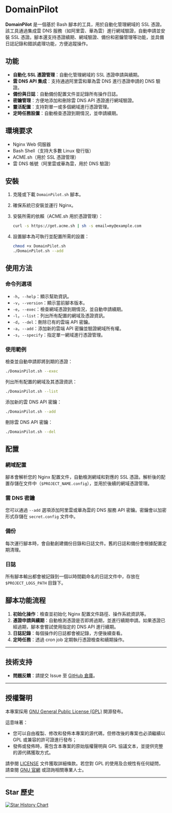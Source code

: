 # DomainPilot

**DomainPilot** 是一個基於 Bash 腳本的工具，用於自動化管理網域的 SSL 憑證。該工具通過集成雲 DNS 服務（如阿里雲、華為雲）進行網域驗證，自動申請並安裝 SSL 憑證。腳本還支持憑證續期、網域驗證、備份和密鑰管理等功能，並具備日誌記錄和錯誤處理功能，方便追蹤操作。

## 功能

- **自動化 SSL 憑證管理**：自動化管理網域的 SSL 憑證申請與續期。
- **雲 DNS API 集成**：支持通過阿里雲和華為雲 DNS 進行憑證申請的 DNS 驗證。
- **備份與日誌**：自動備份配置文件並記錄所有操作日誌。
- **密鑰管理**：方便地添加和刪除雲 DNS API 憑證進行網域驗證。
- **靈活配置**：支持對單一或多個網域進行憑證管理。
- **定時任務設置**：自動檢查憑證到期情況，並申請續期。

## 環境要求

- Nginx Web 伺服器
- Bash Shell（支持大多數 Linux 發行版）
- ACME.sh（用於 SSL 憑證管理）
- 雲 DNS 帳號（阿里雲或華為雲，用於 DNS 驗證）

## 安裝

1. 克隆或下載 `DomainPilot.sh` 腳本。
2. 確保系統已安裝並運行 Nginx。
3. 安裝所需的依賴（ACME.sh 用於憑證管理）：

   ```bash
   curl -s https://get.acme.sh | sh -s email=my@example.com
   ```

4. 設置腳本為可執行並配置所需的設置：

   ```bash
   chmod +x DomainPilot.sh
   ./DomainPilot.sh --add
   ```

## 使用方法

### 命令列選項

- `-h`，`--help`：顯示幫助資訊。
- `-v`，`--version`：顯示當前腳本版本。
- `-e`，`--exec`：檢查網域憑證到期情況，並自動申請續期。
- `-l`，`--list`：列出所有配置的網域及憑證資訊。
- `-d`，`--del`：刪除已有的雲端 API 密鑰。
- `-a`，`--add`：添加新的雲端 API 密鑰並驗證網域所有權。
- `-s`，`--specify`：指定單一網域進行憑證管理。

### 使用範例

檢查並自動申請即將到期的憑證：

```bash
./DomainPilot.sh --exec
```

列出所有配置的網域及其憑證資訊：

```bash
./DomainPilot.sh --list
```

添加新的雲 DNS API 密鑰：

```bash
./DomainPilot.sh --add
```

刪除雲 DNS API 密鑰：

```bash
./DomainPilot.sh --del
```

## 配置

### 網域配置

腳本會解析您的 Nginx 配置文件，自動檢測網域和對應的 SSL 憑證。解析後的配置存儲在文件中（`$PROJECT_NAME.config`），並用於後續的網域憑證管理。

### 雲 DNS 密鑰

您可以通過 `--add` 選項添加阿里雲或華為雲的 DNS 服務 API 密鑰。密鑰會以加密形式存儲在 `secret.config` 文件中。

### 備份

每次運行腳本時，會自動創建備份目錄和日誌文件。舊的日誌和備份會根據配置定期清理。

### 日誌

所有腳本輸出都會被記錄到一個以時間戳命名的日誌文件中，存放在 `$PROJECT_LOGS_PATH` 目錄下。

## 腳本功能流程

1. **初始化操作**：檢查並初始化 Nginx 配置文件路徑、操作系統資訊等。
2. **憑證申請與續期**：自動檢測憑證是否即將過期，並進行續期申請。如果憑證已經過期，腳本會嘗試使用指定的 DNS API 進行續期。
3. **日誌記錄**：每個操作的日誌都會被記錄，方便後續查看。
4. **定時任務**：透過 cron job 定期執行憑證檢查和續期操作。

---

## 技術支持

- **問題反饋**：請提交 Issue 至 [GitHub 倉庫](https://github.com/WillemCode/ScriptTools/issues)。

---

## 授權聲明

本專案採用 [GNU General Public License (GPL)](./LICENSE) 開源發布。

這意味著：

- 您可以自由複製、修改和發佈本專案的源代碼，但修改後的專案也必須繼續以 GPL 或兼容的許可證進行發布；
- 發佈或發佈時，需包含本專案的原始版權聲明與 GPL 協議文本，並提供完整的源代碼獲取方式。

請參閱 [LICENSE](./LICENSE) 文件獲取詳細條款。若您對 GPL 的使用及合規性有任何疑問，請查閱 [GNU 官網](https://www.gnu.org/licenses/) 或諮詢相關專業人士。

---

## Star 歷史

[![Star History Chart](https://api.star-history.com/svg?repos=WillemCode/DomainPilot&type=Date)](https://www.star-history.com/#WillemCode/DomainPilot&Date)
```
